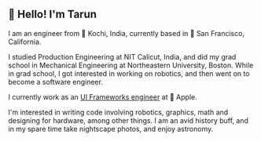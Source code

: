 ## 👋 Hello! I'm Tarun

I am an engineer from 🌴 Kochi, India, currently based in 🌉 San Francisco, California.

I studied Production Engineering at NIT Calicut, India, and did my grad school in Mechanical Engineering at Northeastern University, Boston.
While in grad school, I got interested in working on robotics, and then went on to become a software engineer.

I currently work as an [UI Frameworks engineer](https://www.apple.com/macos/) at 🍎 Apple. 

I'm interested in writing code involving robotics, graphics, math and designing for hardware, among other things. 
I am an avid history buff, and in my spare time take nightscape photos, and enjoy astronomy.

<!--
**tarunuday/tarunuday** is a ✨ _special_ ✨ repository because its `README.md` (this file) appears on your GitHub profile.

Here are some ideas to get you started:

- 🔭 I’m currently working on ...
- 🌱 I’m currently learning ...
- 👯 I’m looking to collaborate on ...
- 🤔 I’m looking for help with ...
- 💬 Ask me about ...
- 📫 How to reach me: ...
- 😄 Pronouns: ...
- ⚡ Fun fact: ...
-->
